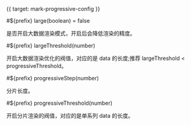{{ target: mark-progressive-config }}

#${prefix} large(boolean) = false

是否开启大数据渲染模式，开启后会降低渲染的精度。

#${prefix} largeThreshold(number)

开启大数据渲染优化的阀值，对应的是 data 的长度;推荐 largeThreshold < progressiveThreshold。

#${prefix} progressiveStep(number)

分片长度。

#${prefix} progressiveThreshold(number)

开启分片渲染的阀值，对应的是单系列 data 的长度。

